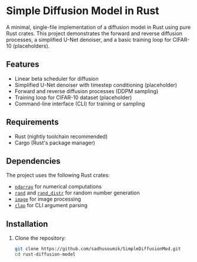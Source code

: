 # Simple Diffusion Model in Rust

A minimal, single-file implementation of a diffusion model in Rust using pure Rust crates. This project demonstrates the forward and reverse diffusion processes, a simplified U-Net denoiser, and a basic training loop for CIFAR-10 (placeholders).

## Features

- Linear beta scheduler for diffusion
- Simplified U-Net denoiser with timestep conditioning (placeholder)
- Forward and reverse diffusion processes (DDPM sampling)
- Training loop for CIFAR-10 dataset (placeholder)
- Command-line interface (CLI) for training or sampling

## Requirements

- Rust (nightly toolchain recommended)
- Cargo (Rust's package manager)

## Dependencies

The project uses the following Rust crates:

- [`ndarray`](https://crates.io/crates/ndarray) for numerical computations
- [`rand`](https://crates.io/crates/rand) and [`rand_distr`](https://crates.io/crates/rand_distr) for random number generation
- [`image`](https://crates.io/crates/image) for image processing
- [`clap`](https://crates.io/crates/clap) for CLI argument parsing

## Installation

1. Clone the repository:
   ```sh
   git clone https://github.com/sadhusoumik/SimpleDiffusionMod.git
   cd rust-diffusion-model
   ```
